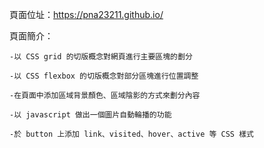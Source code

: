 頁面位址：https://pna23211.github.io/

頁面簡介：

    -以 CSS grid 的切版概念對網頁進行主要區塊的劃分

    -以 CSS flexbox 的切版概念對部分區塊進行位置調整

    -在頁面中添加區域背景顏色、區域陰影的方式來劃分內容

    -以 javascript 做出一個圖片自動輪播的功能

    -於 button 上添加 link、visited、hover、active 等 CSS 樣式

